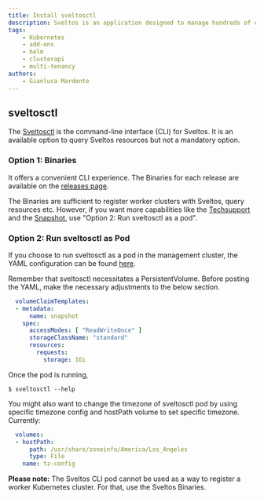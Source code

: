 ```yaml
---
title: Install sveltosctl
description: Sveltos is an application designed to manage hundreds of clusters by providing declarative cluster APIs. Learn here how to install Sveltos.
tags:
    - Kubernetes
    - add-ons
    - helm
    - clusterapi
    - multi-tenancy
authors:
    - Gianluca Mardente
---
```

## sveltosctl

The [Sveltosctl](https://github.com/projectsveltos/sveltosctl "Sveltos CLI") is the command-line interface (CLI) for Sveltos. It is an available option to query Sveltos resources but not a mandatory option.

### Option 1: Binaries

It offers a convenient CLI experience. The Binaries for each release are available on the [releases page](https://github.com/projectsveltos/sveltosctl/releases).

The Binaries are sufficient to register worker clusters with Sveltos, query resources etc. However, if you want more capabilities like the [Techsupport](../sveltosctl/techsupport.md) and the [Snapshot](../sveltosctl/snapshot.md), use "Option 2: Run sveltosctl as a pod".

### Option 2: Run sveltosctl as Pod

If you choose to run sveltosctl as a pod in the management cluster, the YAML configuration can be found [here](https://raw.githubusercontent.com/projectsveltos/sveltos/main/manifest/sveltosctl_manifest.yaml).

Remember that sveltosctl necessitates a PersistentVolume. Before posting the YAML, make the necessary adjustments to the below section.

```yaml
  volumeClaimTemplates:
  - metadata:
      name: snapshot
    spec:
      accessModes: [ "ReadWriteOnce" ]
      storageClassName: "standard"
      resources:
        requests:
          storage: 1Gi
```

Once the pod is running,
```
$ sveltosctl --help
```

You might also want to change the timezone of sveltosctl pod by using specific timezone config and hostPath volume to set specific timezone. Currently:

```yaml
  volumes:
  - hostPath:
      path: /usr/share/zoneinfo/America/Los_Angeles
      type: File
    name: tz-config
```

**Please note:** The Sveltos CLI pod cannot be used as a way to register a worker Kubernetes cluster. For that, use the Sveltos Binaries.